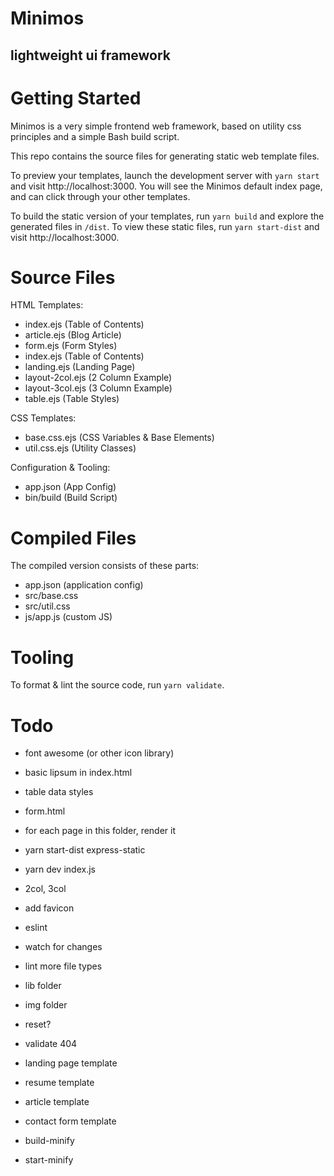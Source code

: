 # Minimos

## lightweight ui framework

# Getting Started

Minimos is a very simple frontend web framework, based on utility css principles and a simple Bash build script.

This repo contains the source files for generating static web template files.

To preview your templates, launch the development server with `yarn start` and visit http://localhost:3000. You will see the Minimos default index page, and can click through your other templates.

To build the static version of your templates, run `yarn build` and explore the generated files in `/dist`. To view these static files, run `yarn start-dist` and visit http://localhost:3000.

# Source Files

HTML Templates:

  - index.ejs (Table of Contents)
  - article.ejs (Blog Article)
  - form.ejs (Form Styles)
  - index.ejs (Table of Contents)
  - landing.ejs (Landing Page)
  - layout-2col.ejs (2 Column Example)
  - layout-3col.ejs (3 Column Example)
  - table.ejs (Table Styles)

CSS Templates:

  - base.css.ejs (CSS Variables & Base Elements)
  - util.css.ejs (Utility Classes)

Configuration & Tooling:

  - app.json (App Config)
  - bin/build (Build Script)

# Compiled Files

The compiled version consists of these parts:

  - app.json (application config)
  - src/base.css
  - src/util.css
  - js/app.js (custom JS)

# Tooling

To format & lint the source code, run `yarn validate`.

# Todo

  - font awesome (or other icon library)
  - basic lipsum in index.html
  - table data styles
  - form.html
  - for each page in this folder, render it

  - yarn start-dist express-static
  - yarn dev index.js
  - 2col, 3col

  - add favicon
  - eslint
  - watch for changes
  - lint more file types
  - lib folder
  - img folder
  - reset?
  - validate 404
  - landing page template
  - resume template
  - article template
  - contact form template
  - build-minify
  - start-minify
